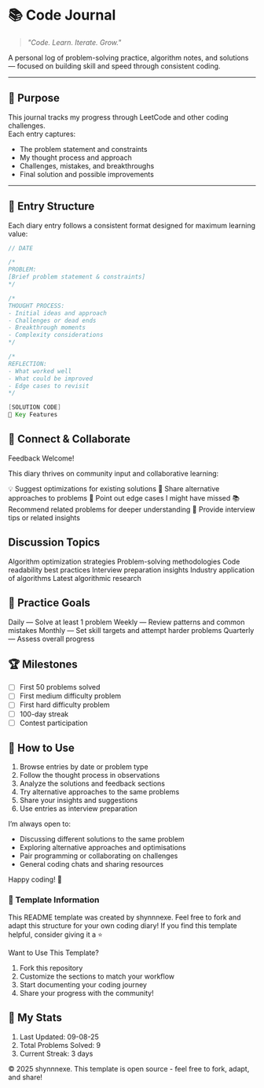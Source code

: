 # 📚 Code Journal

> _"Code. Learn. Iterate. Grow."_

A personal log of problem-solving practice, algorithm notes, and solutions — focused on building skill and speed through consistent coding.

---

## 🎯 Purpose

This journal tracks my progress through LeetCode and other coding challenges.  
Each entry captures:
- The problem statement and constraints  
- My thought process and approach  
- Challenges, mistakes, and breakthroughs  
- Final solution and possible improvements  

---

## 📖 Entry Structure

Each diary entry follows a consistent format designed for maximum learning value:

```java
// DATE

/*
PROBLEM:
[Brief problem statement & constraints]
*/

/*
THOUGHT PROCESS:
- Initial ideas and approach
- Challenges or dead ends
- Breakthrough moments
- Complexity considerations
*/

/*
REFLECTION:
- What worked well
- What could be improved
- Edge cases to revisit
*/

[SOLUTION CODE]
🚀 Key Features

```

## 🔗 Connect & Collaborate

Feedback Welcome!

This diary thrives on community input and collaborative learning:

💡 Suggest optimizations for existing solutions
🤔 Share alternative approaches to problems
🐛 Point out edge cases I might have missed
📚 Recommend related problems for deeper understanding
🎯 Provide interview tips or related insights

## Discussion Topics

Algorithm optimization strategies
Problem-solving methodologies
Code readability best practices
Interview preparation insights
Industry application of algorithms
Latest algorithmic research

## 📅 Practice Goals

Daily — Solve at least 1 problem
Weekly — Review patterns and common mistakes
Monthly — Set skill targets and attempt harder problems
Quarterly — Assess overall progress

## 🏆 Milestones

- [ ] First 50 problems solved
- [ ] First medium difficulty problem
- [ ] First hard difficulty problem
- [ ] 100-day streak
- [ ] Contest participation

## 🚀 How to Use

1. Browse entries by date or problem type
2. Follow the thought process in observations
3. Analyze the solutions and feedback sections
4. Try alternative approaches to the same problems
5. Share your insights and suggestions
6. Use entries as interview preparation

I’m always open to:
- Discussing different solutions to the same problem  
- Exploring alternative approaches and optimisations  
- Pair programming or collaborating on challenges  
- General coding chats and sharing resources  

Happy coding! 🚀

### 📄 Template Information

This README template was created by shynnnexe. Feel free to fork and adapt this structure for your own coding diary! If you find this template helpful, consider giving it a ⭐️

Want to Use This Template?

1. Fork this repository
2. Customize the sections to match your workflow
3. Start documenting your coding journey
4. Share your progress with the community!

## 🚀 My Stats

1. Last Updated: 09-08-25
1. Total Problems Solved: 9
1. Current Streak: 3 days

© 2025 shynnnexe. This template is open source - feel free to fork, adapt, and share!
